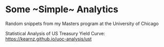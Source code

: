 # Some ~Simple~ Analytics
Random snippets from my Masters program at the University of Chicago

Statistical Analysis of US Treasury Yield Curve: https://kearnz.github.io/uoc-analysis/ust
